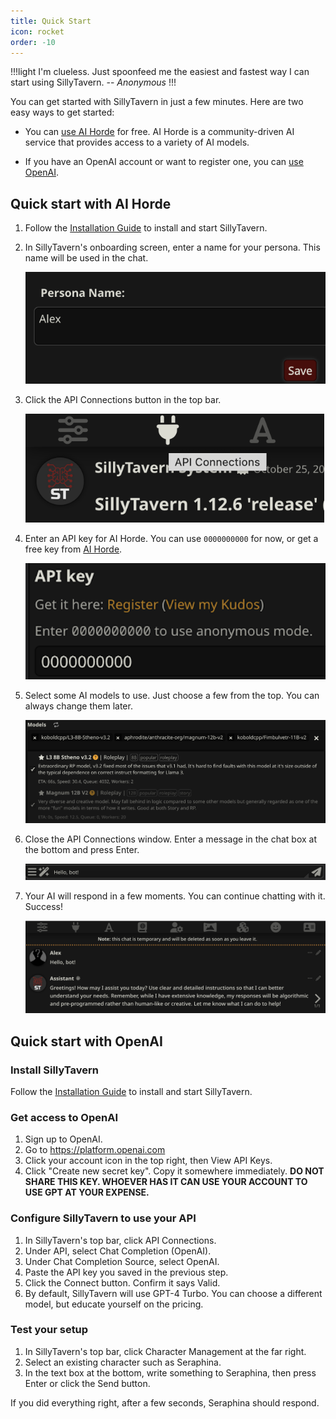 ```yaml
---
title: Quick Start
icon: rocket
order: -10
---
```


!!!light
I'm clueless. Just spoonfeed me the easiest and fastest way I can start using SillyTavern. -- *Anonymous*
!!!

You can get started with SillyTavern in just a few minutes. Here are two easy ways to get started:

* You can [use AI Horde](#quick-start-with-ai-horde) for free. AI Horde is a community-driven AI service that provides access to a variety of AI models.

* If you have an OpenAI account or want to register one, you can [use OpenAI](#quick-start-with-openai).

## Quick start with AI Horde

1. Follow the [Installation Guide](/Installation/index.md) to install and start SillyTavern.

2. In SillyTavern's onboarding screen, enter a name for your persona. This name will be used in the chat.

   ![This is an optional caption](/static/quick-start/1_name.png)
3. Click the API Connections button in the top bar.

   ![This is an optional caption](/static/quick-start/2_api_conn.png)
4. Enter an API key for AI Horde. You can use `0000000000` for now, or get a free key from [AI Horde](https://aihorde.net/).

   ![This is an optional caption](/static/quick-start/3_horde_key.png)
5. Select some AI models to use. Just choose a few from the top. You can always change them later.

   ![This is an optional caption](/static/quick-start/4_horde_models.png)
6. Close the API Connections window. Enter a message in the chat box at the bottom and press Enter.

   ![This is an optional caption](/static/quick-start/5_msg.png)
7. Your AI will respond in a few moments. You can continue chatting with it. Success!

   ![This is an optional caption](/static/quick-start/6_success.png)

## Quick start with OpenAI

### Install SillyTavern

Follow the [Installation Guide](/Installation/index.md) to install and start SillyTavern.

### Get access to OpenAI

1. Sign up to OpenAI.
1. Go to <https://platform.openai.com>
1. Click your account icon in the top right, then View API Keys.
1. Click "Create new secret key". Copy it somewhere immediately. **DO NOT SHARE THIS KEY. WHOEVER HAS IT CAN USE YOUR ACCOUNT TO USE GPT AT YOUR EXPENSE.**

### Configure SillyTavern to use your API

1. In SillyTavern's top bar, click API Connections.
1. Under API, select Chat Completion (OpenAI).
1. Under Chat Completion Source, select OpenAI.
1. Paste the API key you saved in the previous step.
1. Click the Connect button. Confirm it says Valid.
1. By default, SillyTavern will use GPT-4 Turbo. You can choose a different model, but educate yourself on the pricing.

### Test your setup

1. In SillyTavern's top bar, click Character Management at the far right.
1. Select an existing character such as Seraphina.
1. In the text box at the bottom, write something to Seraphina, then press Enter or click the Send button.

If you did everything right, after a few seconds, Seraphina should respond.
